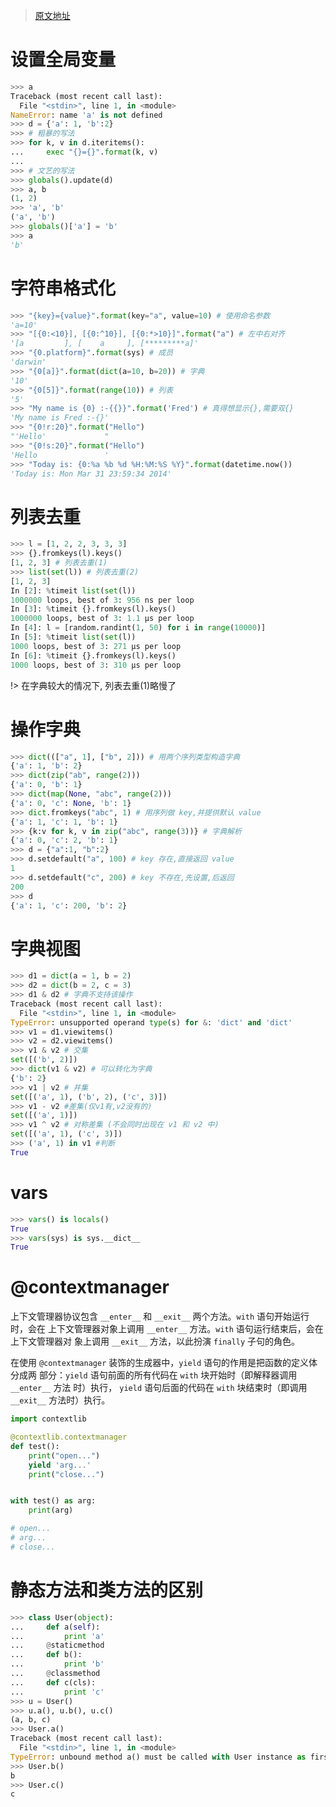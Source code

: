 > [原文地址](http://dongweiming.github.io/Expert-Python/#1)

# 设置全局变量

``` python
>>> a
Traceback (most recent call last):
  File "<stdin>", line 1, in <module>
NameError: name 'a' is not defined
>>> d = {'a': 1, 'b':2}
>>> # 粗暴的写法
>>> for k, v in d.iteritems():
...     exec "{}={}".format(k, v)
...
>>> # 文艺的写法
>>> globals().update(d)
>>> a, b
(1, 2)
>>> 'a', 'b'
('a', 'b')
>>> globals()['a'] = 'b'
>>> a
'b'
```

# 字符串格式化

``` python
>>> "{key}={value}".format(key="a", value=10) # 使⽤命名参数
'a=10'
>>> "[{0:<10}], [{0:^10}], [{0:*>10}]".format("a") # 左中右对⻬
'[a         ], [    a     ], [*********a]'
>>> "{0.platform}".format(sys) # 成员
'darwin'
>>> "{0[a]}".format(dict(a=10, b=20)) # 字典
'10'
>>> "{0[5]}".format(range(10)) # 列表
'5'
>>> "My name is {0} :-{{}}".format('Fred') # 真得想显示{},需要双{}
'My name is Fred :-{}'
>>> "{0!r:20}".format("Hello")
"'Hello'             "
>>> "{0!s:20}".format("Hello")
'Hello               '
>>> "Today is: {0:%a %b %d %H:%M:%S %Y}".format(datetime.now())
'Today is: Mon Mar 31 23:59:34 2014'
```

# 列表去重

``` python
>>> l = [1, 2, 2, 3, 3, 3]
>>> {}.fromkeys(l).keys()
[1, 2, 3] # 列表去重(1)
>>> list(set(l)) # 列表去重(2)
[1, 2, 3]
In [2]: %timeit list(set(l))
1000000 loops, best of 3: 956 ns per loop
In [3]: %timeit {}.fromkeys(l).keys()
1000000 loops, best of 3: 1.1 µs per loop
In [4]: l = [random.randint(1, 50) for i in range(10000)]
In [5]: %timeit list(set(l))
1000 loops, best of 3: 271 µs per loop
In [6]: %timeit {}.fromkeys(l).keys()
1000 loops, best of 3: 310 µs per loop 
```
!> 在字典较大的情况下, 列表去重(1)略慢了

# 操作字典

``` python
>>> dict((["a", 1], ["b", 2])) # ⽤两个序列类型构造字典
{'a': 1, 'b': 2}
>>> dict(zip("ab", range(2)))
{'a': 0, 'b': 1}
>>> dict(map(None, "abc", range(2)))
{'a': 0, 'c': None, 'b': 1}
>>> dict.fromkeys("abc", 1) # ⽤序列做 key,并提供默认 value
{'a': 1, 'c': 1, 'b': 1}
>>> {k:v for k, v in zip("abc", range(3))} # 字典解析
{'a': 0, 'c': 2, 'b': 1}
>>> d = {"a":1, "b":2}
>>> d.setdefault("a", 100) # key 存在,直接返回 value
1
>>> d.setdefault("c", 200) # key 不存在,先设置,后返回
200
>>> d
{'a': 1, 'c': 200, 'b': 2}
```

# 字典视图

``` python
>>> d1 = dict(a = 1, b = 2)
>>> d2 = dict(b = 2, c = 3)
>>> d1 & d2 # 字典不支持该操作
Traceback (most recent call last):
  File "<stdin>", line 1, in <module>
TypeError: unsupported operand type(s) for &: 'dict' and 'dict'
>>> v1 = d1.viewitems()
>>> v2 = d2.viewitems()
>>> v1 & v2 # 交集
set([('b', 2)])
>>> dict(v1 & v2) # 可以转化为字典
{'b': 2}
>>> v1 | v2 # 并集
set([('a', 1), ('b', 2), ('c', 3)])
>>> v1 - v2 #差集(仅v1有,v2没有的)
set([('a', 1)])
>>> v1 ^ v2 # 对称差集 (不会同时出现在 v1 和 v2 中)
set([('a', 1), ('c', 3)])
>>> ('a', 1) in v1 #判断
True
```

# vars

``` python
>>> vars() is locals()
True
>>> vars(sys) is sys.__dict__
True
```

# @contextmanager

上下文管理器协议包含 `__enter__` 和 `__exit__` 两个方法。`with` 语句开始运行时，会在
上下文管理器对象上调用 `__enter__` 方法。`with` 语句运行结束后，会在上下文管理器对
象上调用 `__exit__` 方法，以此扮演 `finally` 子句的角色。

在使用 `@contextmanager` 装饰的生成器中，`yield` 语句的作用是把函数的定义体分成两
部分：`yield` 语句前面的所有代码在 `with` 块开始时（即解释器调用 `__enter__` 方法
时）执行， `yield` 语句后面的代码在 `with` 块结束时（即调用 `__exit__` 方法时）执行。

``` python
import contextlib

@contextlib.contextmanager
def test():
    print("open...")
    yield 'arg...'
    print("close...")


with test() as arg:
    print(arg)

# open...
# arg...
# close...
```

# 静态方法和类方法的区别

``` python
>>> class User(object):
...     def a(self):
...         print 'a'
...     @staticmethod
...     def b():
...         print 'b'
...     @classmethod
...     def c(cls):
...         print 'c'
>>> u = User()
>>> u.a(), u.b(), u.c()
(a, b, c)
>>> User.a()
Traceback (most recent call last):
  File "<stdin>", line 1, in <module>
TypeError: unbound method a() must be called with User instance as first argument (got nothing instead)
>>> User.b()
b
>>> User.c()
c
```